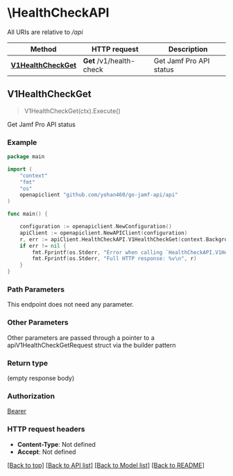 # \HealthCheckAPI

All URIs are relative to */api*

Method | HTTP request | Description
------------- | ------------- | -------------
[**V1HealthCheckGet**](HealthCheckAPI.md#V1HealthCheckGet) | **Get** /v1/health-check | Get Jamf Pro API status



## V1HealthCheckGet

> V1HealthCheckGet(ctx).Execute()

Get Jamf Pro API status



### Example

```go
package main

import (
	"context"
	"fmt"
	"os"
	openapiclient "github.com/yohan460/go-jamf-api/api"
)

func main() {

	configuration := openapiclient.NewConfiguration()
	apiClient := openapiclient.NewAPIClient(configuration)
	r, err := apiClient.HealthCheckAPI.V1HealthCheckGet(context.Background()).Execute()
	if err != nil {
		fmt.Fprintf(os.Stderr, "Error when calling `HealthCheckAPI.V1HealthCheckGet``: %v\n", err)
		fmt.Fprintf(os.Stderr, "Full HTTP response: %v\n", r)
	}
}
```

### Path Parameters

This endpoint does not need any parameter.

### Other Parameters

Other parameters are passed through a pointer to a apiV1HealthCheckGetRequest struct via the builder pattern


### Return type

 (empty response body)

### Authorization

[Bearer](../README.md#Bearer)

### HTTP request headers

- **Content-Type**: Not defined
- **Accept**: Not defined

[[Back to top]](#) [[Back to API list]](../README.md#documentation-for-api-endpoints)
[[Back to Model list]](../README.md#documentation-for-models)
[[Back to README]](../README.md)

